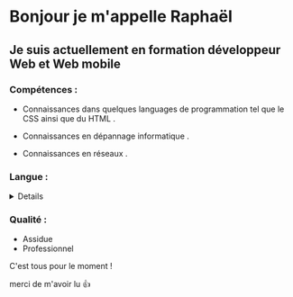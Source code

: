 # Bonjour je m'appelle Raphaël #
## Je suis actuellement en formation développeur Web et Web mobile ##

### Compétences : ###
 - Connaissances dans quelques languages de programmation tel que le CSS ainsi que du HTML . 

 - Connaissances en dépannage informatique .

 - Connaissances en réseaux .

### Langue : ###
<details>
 
 | Langue   | Maîtrise |
 |----------|----------|
 | Anglais  | Moyen    |
 | Espagnol | bon      |

 </details>

### Qualité : ###
 - Assidue
 - Professionnel

C'est tous pour le moment !<p>
merci de m'avoir lu :+1:
<!---
raphael-safra/raphael-safra is a ✨ special ✨ repository because its `README.md` (this file) appears on your GitHub profile.
You can click the Preview link to take a look at your changes.
--->

